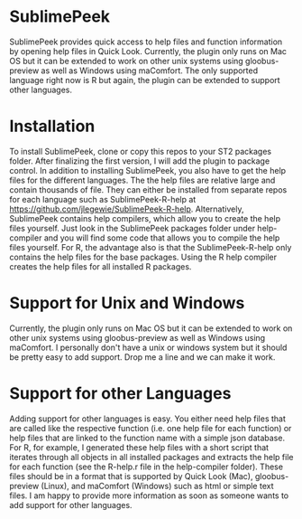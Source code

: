 # SublimePeek
SublimePeek provides quick access to help files and function information by opening help files in Quick Look. Currently, the plugin only runs on Mac OS but it can be extended to work on other unix systems using gloobus-preview as well as Windows using maComfort. The only supported language right now is R but again, the plugin can be extended to support other languages. 

# Installation
To install SublimePeek, clone or copy this repos to your ST2 packages folder. After finalizing the first version, I will add the plugin to package control. 
In addition to installing SublimePeek, you also have to get the help files for the different languages. The the help files are relative large and contain thousands of file. They can either be installed from separate repos for each language such as SublimePeek-R-help at https://github.com/jlegewie/SublimePeek-R-help. Alternatively, SublimePeek contains help compilers, which allow you to create the help files yourself. Just look in the SublimePeek packages folder under help-compiler and you will find some code that allows you to compile the help files yourself. For R, the advantage also is that the SublimePeek-R-help only contains the help files for the base packages. Using the R help compiler creates the help files for all installed R packages. 

# Support for Unix and Windows
Currently, the plugin only runs on Mac OS but it can be extended to work on other unix systems using gloobus-preview as well as Windows using maComfort. I personally don't have a unix or windows system but it should be pretty easy to add support. Drop me a line and we can make it work.

# Support for other Languages
Adding support for other languages is easy. You either need help files that are called like the respective function (i.e. one help file for each function) or help files that are linked to the function name with a simple json database. For R, for example, I generated these help files with a short script that iterates through all objects in all installed packages and extracts the help file for each function (see the R-help.r file in the help-compiler folder). These files should be in a format that is supported by Quick Look (Mac), gloobus-preview (Linux), and maComfort (Windows) such as html or simple text files. I am happy to provide more information as soon as someone wants to add support for other languages. 
 